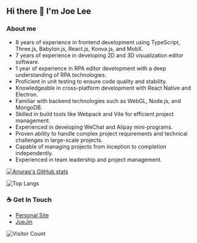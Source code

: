 ## Hi there 👋 I'm Joe Lee

<!--
**ZoeLeee/ZoeLeee** is a ✨ _special_ ✨ repository because its `README.md` (this file) appears on your GitHub profile.

Here are some ideas to get you started:

- 🔭 I’m currently working on ...
- 🌱 I’m currently learning ...
- 👯 I’m looking to collaborate on ...
- 🤔 I’m looking for help with ...
- 💬 Ask me about ...
- 📫 How to reach me: ...
- 😄 Pronouns: ...
- ⚡ Fun fact: ...
-->

###  About me

- 8 years of experience in frontend development using TypeScript, Three.js, Babylon.js, React.js, Konva.js, and MobX.
- 7 years of experience in developing 2D and 3D visualization editor software.
- 1 year of experience in RPA editor development with a deep understanding of RPA technologies.
- Proficient in unit testing to ensure code quality and stability.
- Knowledgeable in cross-platform development with React Native and Electron.
- Familiar with backend technologies such as WebGL, Node.js, and MongoDB.
- Skilled in build tools like Webpack and Vite for efficient project management.
- Experienced in developing WeChat and Alipay mini-programs.
- Proven ability to handle complex project requirements and technical challenges in large-scale projects.
- Capable of managing projects from inception to completion independently.
- Experienced in team leadership and project management.



[![Anurag's GitHub stats](https://github-readme-stats.vercel.app/api?username=ZoeLeee)](https://github.com/anuraghazra/github-readme-stats)

![Top Langs](https://github-readme-stats.vercel.app/api/top-langs/?username=ZoeLeee&theme=tokyonightlayout=compact&theme=tokyonight&hide=html,css,Java,Less&size_weight=0.5&count_weight=1)


### ☕ Get In Touch
- [Personal Site](https://www.dodream.cn)
- [JueJin](https://juejin.cn/user/3474112473216174)


![Visitor Count](https://profile-counter.glitch.me/ZoeLeee/count.svg)
